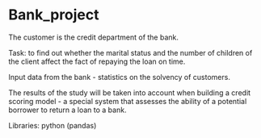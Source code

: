 # Bank_project
The customer is the credit department of the bank. 

Task: to find out whether the marital status and the number of children of the client affect the fact of repaying the loan on time. 

Input data from the bank - statistics on the solvency of customers. 

The results of the study will be taken into account when building a credit scoring model - a special system that assesses the ability of a potential borrower to return a loan to a bank.

Libraries: python (pandas)
